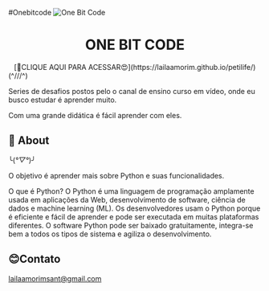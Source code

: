 #Onebitcode
![One Bit Code](https://scontent.fbsb3-1.fna.fbcdn.net/v/t1.6435-9/193246130_1457676957898006_1689293267663486377_n.png?_nc_cat=102&ccb=1-7&_nc_sid=300f58&_nc_eui2=AeE5JRp_xp9e1-cFOnkl85lfhflpt6GV9RWF-Wm3oZX1FUk1oQIkeu0PMUbEtLL1_lR4dAtA7Ke2rS-_mQZRBzhT&_nc_ohc=t4p4yd0blckAX_zYa4u&_nc_ht=scontent.fbsb3-1.fna&oh=00_AfCdkRRSwixeJanG86mygUEKTvdMPjGgLs2MpNOKZoo_2w&oe=65E127BC)

<h1 align="center">ONE BIT CODE</h1>

<div align="center">
[🔗CLIQUE AQUI PARA ACESSAR😍](https://lailaamorim.github.io/petilife/)


</div>
(^///^)

<p>Series de desafios postos pelo o canal de ensino curso em vídeo, onde eu busco estudar é aprender muito.</p>

<p>Com uma grande didática é fácil aprender com eles.</p>

## 📖 About 
╰(*°▽°*)╯

<p> O objetivo é aprender mais sobre Python e suas funcionalidades.

O que é Python?
O Python é uma linguagem de programação amplamente usada em aplicações da Web, 
desenvolvimento de software, ciência de dados e machine learning (ML). Os desenvolvedores usam o 
Python porque é eficiente e fácil de aprender e pode ser executada em muitas plataformas diferentes. 
O software Python pode ser baixado gratuitamente, integra-se bem a todos os tipos de sistema e agiliza o desenvolvimento.
     
</p>

</p>
<p>
     

## 😊Contato
lailaamorimsant@gmail.com

